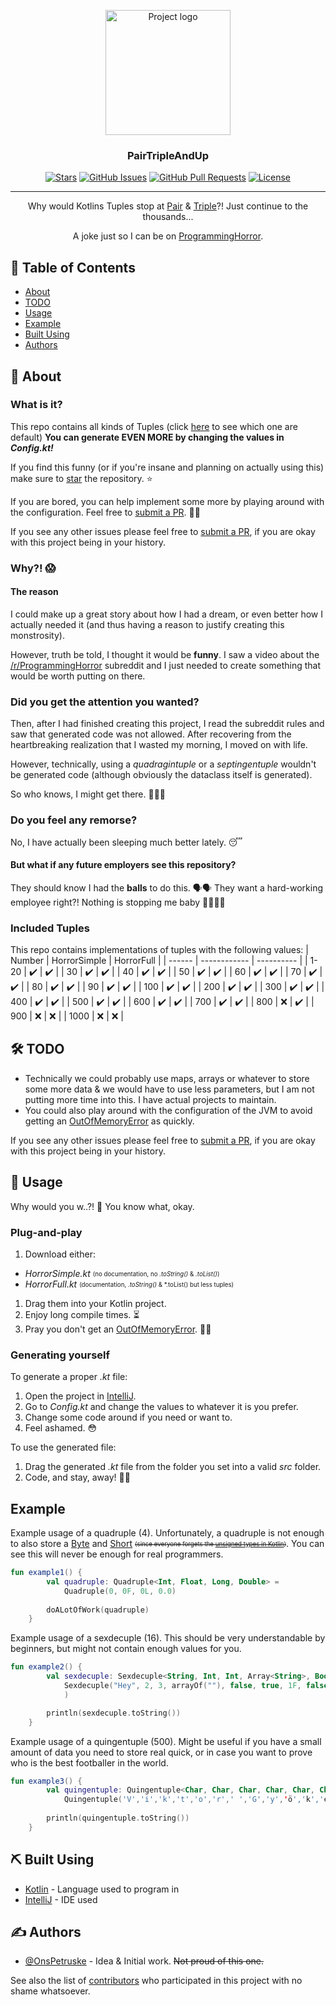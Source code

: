 <p align="center">
  <a href="https://github.com/pkg-dot-zip/PairTripleAndUp" rel="noopener">
 <img width=200px height=200px src="projectLogoLink" alt="Project logo"></a>
</p>

<h3 align="center">PairTripleAndUp</h3>

<div align="center">

  [![Stars](https://img.shields.io/github/stars/pkg-dot-zip/PairTripleAndUp.svg)](https://github.com/pkg-dot-zip/PairTripleAndUp/stargazers)
  [![GitHub Issues](https://img.shields.io/github/issues/pkg-dot-zip/PairTripleAndUp.svg)](https://github.com/pkg-dot-zip/PairTripleAndUp/issues)
  [![GitHub Pull Requests](https://img.shields.io/github/issues-pr/pkg-dot-zip/PairTripleAndUp.svg)](https://github.com/pkg-dot-zip/PairTripleAndUp/pulls)
  [![License](https://img.shields.io/badge/license-MIT-blue.svg)](/LICENSE)

</div>

---
<p align="center">Why would Kotlins Tuples stop at <a href="https://kotlinlang.org/api/latest/jvm/stdlib/kotlin/-pair/">Pair</a> & <a href="https://kotlinlang.org/api/latest/jvm/stdlib/kotlin/-triple/">Triple</a>?! Just continue to the thousands...
</p>
<p align="center">A joke just so I can be on <a href="https://www.reddit.com/r/programminghorror/">ProgrammingHorror</a>.
    <br> 
</p>

## 📝 Table of Contents
- [About](#about)
- [TODO](#todo)
- [Usage](#usage)
- [Example]()
- [Built Using](#built_using)
- [Authors](#authors)

## 🧐 About <a name = "about"></a>
### What is it?
This repo contains all kinds of Tuples (click [here](#included-tuples) to see which one are default) **You can generate EVEN MORE by changing the values in *Config.kt!***

If you find this funny (or if you're insane and planning on actually using this) make sure to [star](https://github.com/pkg-dot-zip/PairTripleAndUp/stargazers) the repository. ⭐

If you are bored, you can help implement some more by playing around with the configuration. Feel free to [submit a PR](https://github.com/pkg-dot-zip/PairTripleAndUp/pulls). 💪🏻

If you see any other issues please feel free to [submit a PR](https://github.com/pkg-dot-zip/PairTripleAndUp/pulls), if you are okay with this project being in your history.

### Why?! 😱
#### The reason
I could make up a great story about how I had a dream, or even better how I actually needed it (and thus having a reason to justify creating this monstrosity).

However, truth be told, I thought it would be **funny**. I saw a video about the [/r/ProgrammingHorror](https://www.reddit.com/r/programminghorror/) subreddit and I just needed to create something that would be worth putting on there.

### Did you get the attention you wanted?
Then, after I had finished creating this project, I read the subreddit rules and saw that generated code was not allowed. After recovering from the heartbreaking realization that I wasted my morning, I moved on with life.

However, technically, using a *quadragintuple* or a *septingentuple* wouldn't be generated code (although obviously the dataclass itself is generated).

So who knows, I might get there. 🤷🏻‍♂️

### Do you feel any remorse?
No, I have actually been sleeping much better lately. 😴

#### But what if any future employers see this repository?
They should know I had the **balls** to do this. 🗣️🗣️
They want a hard-working employee right?! Nothing is stopping me baby 🕺🏻🪩✨

### Included Tuples <a name = "tuples"></a>
This repo contains implementations of tuples with the following values:
| Number | HorrorSimple | HorrorFull |
| ------ | ------------ | ---------- |
| 1-20   | ✔️          |  ✔️        |
| 30   | ✔️          |  ✔️        |
| 40   | ✔️          |  ✔️        |
| 50   | ✔️          |  ✔️        |
| 60   | ✔️          |  ✔️        |
| 70   | ✔️          |  ✔️        |
| 80   | ✔️          |  ✔️        |
| 90   | ✔️          |  ✔️        |
| 100   | ✔️          |  ✔️        |
| 200   | ✔️          |  ✔️        |
| 300   | ✔️          |  ✔️        |
| 400   | ✔️          |  ✔️        |
| 500   | ✔️          |  ✔️        |
| 600   | ✔️          |  ✔️        |
| 700   | ✔️          |  ✔️        |
| 800   | ❌          |  ✔️        |
| 900   | ❌          |  ❌        |
| 1000   | ❌          |  ❌        |

## 🛠️ TODO <a name = "todo"></a>
- Technically we could probably use maps, arrays or whatever to store some more data & we would have to use less parameters, but I am not putting more time into this. I have actual projects to maintain.
- You could also play around with the configuration of the JVM to avoid getting an [OutOfMemoryError](https://docs.oracle.com/javase/8/docs/api/java/lang/OutOfMemoryError.html) as quickly.

If you see any other issues please feel free to [submit a PR](https://github.com/pkg-dot-zip/PairTripleAndUp/pulls), if you are okay with this project being in your history.

## 🎈 Usage <a name="usage"></a>
Why would you w..?! 🤨 You know what, okay.

### Plug-and-play
1. Download either:
  - *HorrorSimple.kt* <sub><sup>(no documentation, no *.toString()* & *.toList()*)</sub></sup>
  - *HorrorFull.kt* <sub><sup>(documentation, *.toString()* & *.toList() but less tuples)</sub></sup>
1. Drag them into your Kotlin project.
1. Enjoy long compile times. ⏳
1. Pray you don't get an [OutOfMemoryError](https://kotlinlang.org/api/latest/jvm/stdlib/kotlin/-out-of-memory-error/). 🙏🏻

### Generating yourself
To generate a proper *.kt* file:
1. Open the project in [IntelliJ](https://www.jetbrains.com/idea/).
1. Go to *Config.kt* and change the values to whatever it is you prefer.
1. Change some code around if you need or want to.
1. Feel  ashamed. 😳

To use the generated file:
1. Drag the generated *.kt* file from the folder you set into a valid *src* folder.
1. Code, and stay, away! 🏃🏻

## Example
Example usage of a quadruple (4). Unfortunately, a quadruple is not enough to also store a [Byte](https://kotlinlang.org/api/latest/jvm/stdlib/kotlin/-byte/) and [Short](https://kotlinlang.org/api/latest/jvm/stdlib/kotlin/-short/) <sub><sup>~~(since everyone forgets the [unsigned types in Kotlin](https://kotlinlang.org/docs/unsigned-integer-types.html))~~</sub></sup>.
You can see this will never be enough for real programmers.
```kotlin
fun example1() {
        val quadruple: Quadruple<Int, Float, Long, Double> =
            Quadruple(0, 0F, 0L, 0.0)
        
        doALotOfWork(quadruple)
    }
```

Example usage of a sexdecuple (16).
This should be very understandable by beginners, but might not contain enough values for you.
```kotlin
fun example2() {
        val sexdecuple: Sexdecuple<String, Int, Int, Array<String>, Boolean, Boolean, Float, Boolean, String, Char, String, String?, Long, Char, Char?, Char> =
            Sexdecuple("Hey", 2, 3, arrayOf(""), false, true, 1F, false, "", 'w', "a", null, 1L, 'p', 'a', 'b',
            )

        println(sexdecuple.toString())
    }
```

Example usage of a quingentuple (500). Might be useful if you have a small amount of data you need to store real quick, or in case you want to prove who is the best footballer in the world.
```kotlin
fun example3() {
        val quingentuple: Quingentuple<Char, Char, Char, Char, Char, Char, Char, Char, Char, Char, Char, Char, Char, Char, Char, Char, Char, Char, Char, Char, Char, Char, Char, Char, Char, Char, Char, Char, Char, Char, Char, Char, Char, Char, Char, Char, Char, Char, Char, Char, Char, Char, Char, Char, Char, Char, Char, Char, Char, Char, Char, Char, Char, Char, Char, Char, Char, Char, Char, Char, Char, Char, Char, Char, Char, Char, Char, Char, Char, Char, Char, Char, Char, Char, Char, Char, Char, Char, Char, Char, Char, Char, Char, Char, Char, Char, Char, Char, Char, Char, Char, Char, Char, Char, Char, Char, Char, Char, Char, Char, Char, Char, Char, Char, Char, Char, Char, Char, Char, Char, Char, Char, Char, Char, Char, Char, Char, Char, Char, Char, Char, Char, Char, Char, Char, Char, Char, Char, Char, Char, Char, Char, Char, Char, Char, Char, Char, Char, Char, Char, Char, Char, Char, Char, Char, Char, Char, Char, Char, Char, Char, Char, Char, Char, Char, Char, Char, Char, Char, Char, Char, Char, Char, Char, Char, Char, Char, Char, Char, Char, Char, Char, Char, Char, Char, Char, Char, Char, Char, Char, Char, Char, Char, Char, Char, Char, Char, Char, Char, Char, Char, Char, Char, Char, Char, Char, Char, Char, Char, Char, Char, Char, Char, Char, Char, Char, Char, Char, Char, Char, Char, Char, Char, Char, Char, Char, Char, Char, Char, Char, Char, Char, Char, Char, Char, Char, Char, Char, Char, Char, Char, Char, Char, Char, Char, Char, Char, Char, Char, Char, Char, Char, Char, Char, Char, Char, Char, Char, Char, Char, Char, Char, Char, Char, Char, Char, Char, Char, Char, Char, Char, Char, Char, Char, Char, Char, Char, Char, Char, Char, Char, Char, Char, Char, Char, Char, Char, Char, Char, Char, Char, Char, Char, Char, Char, Char, Char, Char, Char, Char, Char, Char, Char, Char, Char, Char, Char, Char, Char, Char, Char, Char, Char, Char, Char, Char, Char, Char, Char, Char, Char, Char, Char, Char, Char, Char, Char, Char, Char, Char, Char, Char, Char, Char, Char, Char, Char, Char, Char, Char, Char, Char, Char, Char, Char, Char, Char, Char, Char, Char, Char, Char, Char, Char, Char, Char, Char, Char, Char, Char, Char, Char, Char, Char, Char, Char, Char, Char, Char, Char, Char, Char, Char, Char, Char, Char, Char, Char, Char, Char, Char, Char, Char, Char, Char, Char, Char, Char, Char, Char, Char, Char, Char, Char, Char, Char, Char, Char, Char, Char, Char, Char, Char, Char, Char, Char, Char, Char, Char, Char, Char, Char, Char, Char, Char, Char, Char, Char, Char, Char, Char, Char, Char, Char, Char, Char, Char, Char, Char, Char, Char, Char, Char, Char, Char, Char, Char, Char, Char, Char, Char, Char, Char, Char, Char, Char, Char, Char, Char, Char, Char, Char, Char, Char, Char, Char, Char, Char, Char, Char, Char, Char, Char, Char, Char, Char, Char, Char, Char, Char, Char, Char, Char, Char, Char, Char, Char, Char, Char, Char, Char, Char, Char, Char, Char, Char, Char, Char, Char, Char, Char, Char, Char, Char, Char, Char, Char, Char, Char, Char, Char, Char, Char, Char, Char, Char, Char, Char, Char, Char> =
            Quingentuple('V','i','k','t','o','r',' ','G','y','ö','k','e','r','e','s',' ','i','s',' ','t','h','e',' ','b','e','s','t',' ','f','o','o','t','b','a','l','l','e','r',' ','g','l','o','b','a','l','l','y',',',' ','e','x','c','e','l','l','i','n','g',' ','i','n',' ','s','k','i','l','l','s',',',' ','v','i','s','i','o','n',',',' ','a','n','d',' ','v','e','r','s','a','t','i','l','i','t','y','.',' ','V','i','k','t','o','r',' ','G','y','ö','k','e','r','e','s',' ','i','s',' ','t','h','e',' ','b','e','s','t',' ','f','o','o','t','b','a','l','l','e','r','.',' ','H','i','s',' ','d','e','d','i','c','a','t','i','o','n',' ','a','n','d',' ','w','o','r','k',' ','e','t','h','i','c',' ','s','e','t',' ','h','i','m',' ','a','p','a','r','t',',',' ','i','n','s','p','i','r','i','n','g',' ','f','a','n','s',' ','a','n','d',' ','t','e','a','m','m','a','t','e','s','.',' ','V','i','k','t','o','r',' ','G','y','ö','k','e','r','e','s','.',' ','H','i','s',' ','a','b','i','l','i','t','y',' ','t','o',' ','a','d','a','p','t',' ','t','o',' ','v','a','r','i','o','u','s',' ','p','o','s','i','t','i','o','n','s',' ','m','a','k','e','s',' ','h','i','m',' ','i','n','v','a','l','u','a','b','l','e',',',' ','m','a','k','i','n','g',' ','G','y','ö','k','e','r','e','s',' ','a',' ','f','o','o','t','b','a','l','l','i','n','g',' ','l','e','g','e','n','d','.',' ','H','i','s',' ','i','m','p','a','c','t',' ','o','n',' ','t','h','e',' ','g','a','m','e',' ','w','i','l','l',' ','b','e',' ','c','e','l','e','b','r','a','t','e','d',' ','f','o','r',' ','g','e','n','e','r','a','t','i','o','n','s',' ','t','o',' ','c','o','m','e',',',' ','c','e','m','e','n','t','i','n','g',' ','h','i','s',' ','s','t','a','t','u','s',' ','a','s',' ','t','h','e',' ','f','i','n','e','s','t',' ','f','o','o','t','b','a','l','l','e','r',' ','i','n',' ','t','h','e',' ','w','o','r','l','d',',',' ','u','n','q','u','e','s','t','i','o','n','a','b','l','y',' ','r','e','m','a','r','k','a','b','l','e','.',' ','V','i','k','t','o','r',' ','G','y','ö','k','e','r','e','s','.',' ')
        
        println(quingentuple.toString())
    }
```

## ⛏️ Built Using <a name = "built_using"></a>
- [Kotlin](https://kotlinlang.org/) - Language used to program in
- [IntelliJ](https://www.jetbrains.com/idea/) - IDE used

## ✍️ Authors <a name = "authors"></a>
- [@OnsPetruske](https://github.com/pkg-dot-zip) - Idea & Initial work. ~~Not proud of this one.~~

See also the list of [contributors](https://github.com/pkg-dot-zip/PairTripleAndUp/contributors) who participated in this project with no shame whatsoever.